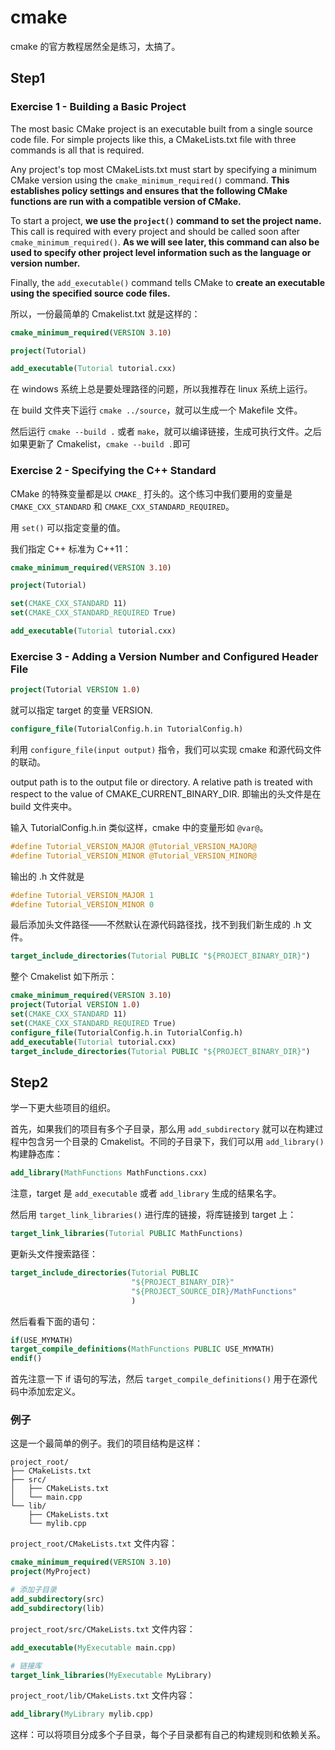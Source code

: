# cmake

cmake 的官方教程居然全是练习，太搞了。

## Step1

### Exercise 1 - Building a Basic Project

The most basic CMake project is an executable built from a single source code file. For simple projects like this, a CMakeLists.txt file with three commands is all that is required.

Any project's top most CMakeLists.txt must start by specifying a minimum CMake version using the `cmake_minimum_required()` command. **This establishes policy settings and ensures that the following CMake functions are run with a compatible version of CMake.**

To start a project, **we use the `project()` command to set the project name.** This call is required with every project and should be called soon after `cmake_minimum_required()`. **As we will see later, this command can also be used to specify other project level information such as the language or version number.**

Finally, the `add_executable()` command tells CMake to **create an executable using the specified source code files.**


所以，一份最简单的 Cmakelist.txt 就是这样的：

```cmake
cmake_minimum_required(VERSION 3.10)

project(Tutorial)

add_executable(Tutorial tutorial.cxx)
```

在 windows 系统上总是要处理路径的问题，所以我推荐在 linux 系统上运行。

在 build 文件夹下运行 `cmake ../source`，就可以生成一个 Makefile 文件。

然后运行 `cmake --build .` 或者 `make`，就可以编译链接，生成可执行文件。之后如果更新了 Cmakelist，`cmake --build .`即可


### Exercise 2 - Specifying the C++ Standard

CMake 的特殊变量都是以 `CMAKE_` 打头的。这个练习中我们要用的变量是 `CMAKE_CXX_STANDARD` 和 `CMAKE_CXX_STANDARD_REQUIRED`。

用 `set()` 可以指定变量的值。

我们指定 C++ 标准为 C++11：

```cmake
cmake_minimum_required(VERSION 3.10)

project(Tutorial)

set(CMAKE_CXX_STANDARD 11)
set(CMAKE_CXX_STANDARD_REQUIRED True)

add_executable(Tutorial tutorial.cxx)
```

### Exercise 3 - Adding a Version Number and Configured Header File

```cmake
project(Tutorial VERSION 1.0)
```

就可以指定 target 的变量 VERSION.


```cmake
configure_file(TutorialConfig.h.in TutorialConfig.h)
```

利用 `configure_file(input output)` 指令，我们可以实现 cmake 和源代码文件的联动。

output path is to the output file or directory. A relative path is treated with respect to the value of CMAKE_CURRENT_BINARY_DIR. 即输出的头文件是在 build 文件夹中。


输入 TutorialConfig.h.in 类似这样，cmake 中的变量形如 `@var@`。
```c
#define Tutorial_VERSION_MAJOR @Tutorial_VERSION_MAJOR@
#define Tutorial_VERSION_MINOR @Tutorial_VERSION_MINOR@
```

输出的 .h 文件就是
```c
#define Tutorial_VERSION_MAJOR 1
#define Tutorial_VERSION_MINOR 0
```

最后添加头文件路径——不然默认在源代码路径找，找不到我们新生成的 .h 文件。

```cmake
target_include_directories(Tutorial PUBLIC "${PROJECT_BINARY_DIR}")
```

整个 Cmakelist 如下所示：

```cmake
cmake_minimum_required(VERSION 3.10)
project(Tutorial VERSION 1.0)
set(CMAKE_CXX_STANDARD 11)
set(CMAKE_CXX_STANDARD_REQUIRED True)
configure_file(TutorialConfig.h.in TutorialConfig.h)
add_executable(Tutorial tutorial.cxx)
target_include_directories(Tutorial PUBLIC "${PROJECT_BINARY_DIR}")
```


## Step2

学一下更大些项目的组织。

首先，如果我们的项目有多个子目录，那么用 `add_subdirectory` 就可以在构建过程中包含另一个目录的 Cmakelist。不同的子目录下，我们可以用 `add_library()` 构建静态库：

```cmake
add_library(MathFunctions MathFunctions.cxx)
```

注意，target 是 `add_executable` 或者 `add_library` 生成的结果名字。


然后用 `target_link_libraries()` 进行库的链接，将库链接到 target 上：

```cmake
target_link_libraries(Tutorial PUBLIC MathFunctions)
```

更新头文件搜索路径：
```cmake
target_include_directories(Tutorial PUBLIC
                           "${PROJECT_BINARY_DIR}"
                           "${PROJECT_SOURCE_DIR}/MathFunctions"
                           )
```


然后看看下面的语句：

```cmake
if(USE_MYMATH)
target_compile_definitions(MathFunctions PUBLIC USE_MYMATH)
endif()
```

首先注意一下 if 语句的写法，然后 `target_compile_definitions()` 用于在源代码中添加宏定义。


### 例子

这是一个最简单的例子。我们的项目结构是这样：

```
project_root/
├── CMakeLists.txt
├── src/
│   ├── CMakeLists.txt
│   └── main.cpp
└── lib/
    ├── CMakeLists.txt
    └── mylib.cpp
```


`project_root/CMakeLists.txt` 文件内容：
```cmake
cmake_minimum_required(VERSION 3.10)
project(MyProject)

# 添加子目录
add_subdirectory(src)
add_subdirectory(lib)
```

`project_root/src/CMakeLists.txt` 文件内容：
```cmake
add_executable(MyExecutable main.cpp)

# 链接库
target_link_libraries(MyExecutable MyLibrary)
```

`project_root/lib/CMakeLists.txt` 文件内容：
```cmake
add_library(MyLibrary mylib.cpp)
```

这样：可以将项目分成多个子目录，每个子目录都有自己的构建规则和依赖关系。
